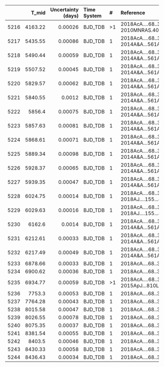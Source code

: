 |      |   T_mid |   Uncertainty (days) | Time System   | #   | Reference                              |
|-----:|--------:|---------------------:|:--------------|:----|:---------------------------------------|
| 5216 | 4163.22 |              0.00026 | BJD_TDB       | >1  | 2018AcA….68..371M; 2010MNRAS.407..507C |
| 5217 | 5435.55 |              0.00086 | BJD_TDB       | 1   | 2018AcA….68..371M; 2014A&A…561A..48V   |
| 5218 | 5490.44 |              0.00059 | BJD_TDB       | 1   | 2018AcA….68..371M; 2014A&A…561A..48V   |
| 5219 | 5507.52 |              0.00045 | BJD_TDB       | 1   | 2018AcA….68..371M; 2014A&A…561A..48V   |
| 5220 | 5829.57 |              0.00062 | BJD_TDB       | 1   | 2018AcA….68..371M; 2014A&A…561A..48V   |
| 5221 | 5840.55 |              0.0012  | BJD_TDB       | 1   | 2018AcA….68..371M; 2014A&A…561A..48V   |
| 5222 | 5856.4  |              0.00075 | BJD_TDB       | 1   | 2018AcA….68..371M; 2014A&A…561A..48V   |
| 5223 | 5857.63 |              0.00081 | BJD_TDB       | 1   | 2018AcA….68..371M; 2014A&A…561A..48V   |
| 5224 | 5868.61 |              0.00071 | BJD_TDB       | 1   | 2018AcA….68..371M; 2014A&A…561A..48V   |
| 5225 | 5889.34 |              0.00098 | BJD_TDB       | 1   | 2018AcA….68..371M; 2014A&A…561A..48V   |
| 5226 | 5928.37 |              0.00065 | BJD_TDB       | 1   | 2018AcA….68..371M; 2014A&A…561A..48V   |
| 5227 | 5939.35 |              0.00047 | BJD_TDB       | 1   | 2018AcA….68..371M; 2014A&A…561A..48V   |
| 5228 | 6024.75 |              0.00014 | BJD_TDB       | 1   | 2018AcA….68..371M; 2018AJ….155...83Z   |
| 5229 | 6029.63 |              0.00016 | BJD_TDB       | 1   | 2018AcA….68..371M; 2018AJ….155...83Z   |
| 5230 | 6162.6  |              0.0014  | BJD_TDB       | 1   | 2018AcA….68..371M; 2014A&A…561A..48V   |
| 5231 | 6212.61 |              0.00033 | BJD_TDB       | 1   | 2018AcA….68..371M; 2014A&A…561A..48V   |
| 5232 | 6217.49 |              0.00049 | BJD_TDB       | 1   | 2018AcA….68..371M; 2014A&A…561A..48V   |
| 5233 | 6878.66 |              0.00033 | BJD_TDB       | 1   | 2018AcA....68..371M                    |
| 5234 | 6900.62 |              0.00036 | BJD_TDB       | 1   | 2018AcA....68..371M                    |
| 5235 | 6934.77 |              0.00059 | BJD_TDB       | >1  | 2018AcA….68..371M; 2015ApJ…810L..23J   |
| 5236 | 7753.3  |              0.00053 | BJD_TDB       | 1   | 2018AcA....68..371M                    |
| 5237 | 7764.28 |              0.00043 | BJD_TDB       | 1   | 2018AcA....68..371M                    |
| 5238 | 8015.58 |              0.00047 | BJD_TDB       | 1   | 2018AcA....68..371M                    |
| 5239 | 8026.55 |              0.00078 | BJD_TDB       | 1   | 2018AcA....68..371M                    |
| 5240 | 8075.35 |              0.00037 | BJD_TDB       | 1   | 2018AcA....68..371M                    |
| 5241 | 8381.54 |              0.00055 | BJD_TDB       | 1   | 2018AcA....68..371M                    |
| 5242 | 8403.5  |              0.00046 | BJD_TDB       | 1   | 2018AcA....68..371M                    |
| 5243 | 8430.33 |              0.00058 | BJD_TDB       | 1   | 2018AcA....68..371M                    |
| 5244 | 8436.43 |              0.00034 | BJD_TDB       | 1   | 2018AcA....68..371M                    |